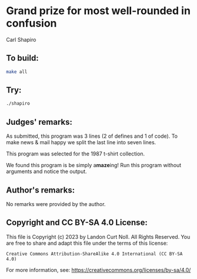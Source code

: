# Grand prize for most well-rounded in confusion

Carl Shapiro  

## To build:

```sh
make all
```

## Try:

```sh
./shapiro
```


## Judges' remarks:

As submitted, this program was 3 lines (2 of defines and 1 of code).
To make news & mail happy we split the last line into seven lines.

This program was selected for the 1987 t-shirt collection.

We found this program is be simply a**maze**ing! Run this program without
arguments and notice the output. 

## Author's remarks:

No remarks were provided by the author.

## Copyright and CC BY-SA 4.0 License:

This file is Copyright (c) 2023 by Landon Curt Noll.  All Rights Reserved.
You are free to share and adapt this file under the terms of this license:

    Creative Commons Attribution-ShareAlike 4.0 International (CC BY-SA 4.0)

For more information, see: https://creativecommons.org/licenses/by-sa/4.0/
